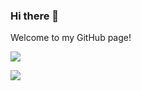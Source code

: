 ### Hi there 👋

Welcome to my GitHub page!


![](https://github-readme-stats.vercel.app/api?username=jwpjr-dev&count_private=true&show_icons=true&show_owner=true)

![](https://github-readme-stats.vercel.app/api/top-langs/?username=jwpjr-dev)
